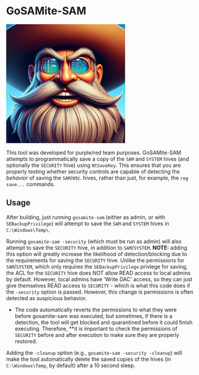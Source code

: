 # GoSAMite-SAM

![](gosamite-sam.jpg)

This tool was developed for purple/red team purposes. GoSAMite-SAM attempts to programmatically save a copy of the `SAM` and `SYSTEM` hives (and optionally the `SECURITY` hive) using `NtSaveKey`. This ensures that you are properly testing whether security controls are capable of detecting the _behavior_ of saving the `SAM`/etc. hives, rather than just, for example, the `reg save...` commands.

## Usage

After building, just running `gosamite-sam` (either as admin, or with `SEBackupPrivilege`) will attempt to save the `SAM` and `SYSTEM` hives in `C:\Windows\Temp\`.

Running `gosamite-sam -security` (which must be run as admin) will also attempt to save the `SECURITY` hive, in addition to `SAM`/`SYSTEM`. **NOTE:** adding this option will greatly increase the likelihood of detection/blocking due to the requirements for saving the `SECURITY` hive. Unlike the permissions for `SAM`/`SYSTEM`, which only requires the `SEBackupPrivilege` privlege for saving, the ACL for the `SECURITY` hive does NOT allow READ access to local admins by default. However, local admins have 'Write DAC' access, so they can just give themselves READ access to `SECURITY` - which is what this code does if the `-security` option is passed. However, this change is permissions is often detected as suspicious behavior.
* The code automatically reverts the permissions to what they were before gosamite-sam was executed, but sometimes, if there is a detection, the tool will get blocked and quarantined before it could finish executing. Therefore, **it is important to check the permissions of `SECURITY` before and after execution to make sure they are properly restored.

Adding the `-cleanup` option (e.g., `gosamite-sam -security -cleanup`) will make the tool automatically delete the saved copies of the hives (in `C:\Windows\Temp`, by default) after a 10 second sleep.